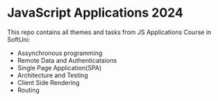 # JavaScript Applications 2024

This repo contains all themes and tasks from JS Applications Course in SoftUni:

-   Assynchronous programming
-   Remote Data and Authenticataions
-   Single Page Application(SPA)
-   Architecture and Testing
-   Client Side Rendering
-   Routing
